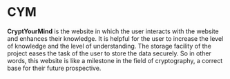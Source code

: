 # CYM

**CryptYourMind** is the website in which the user interacts with the website and enhances their knowledge. It is helpful for the user to increase the level of knowledge and the level of understanding. The storage facility of the project eases the task of the user to store the data securely. So in other words, this website is like a milestone in the field of cryptography, a correct base for their future prospective.

